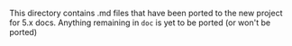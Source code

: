 This directory contains .md files that have been ported to the new project for 5.x docs. Anything remaining in `doc` is yet to be ported (or won't be ported)
